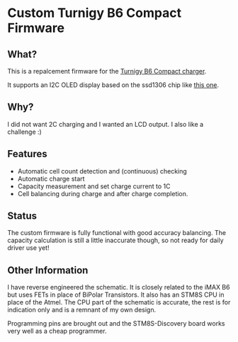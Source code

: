 # Custom Turnigy B6 Compact Firmware

## What?
This is a repalcement firmware for the [Turnigy B6 Compact charger](http://goo.gl/uX2E8J).


It supports an I2C OLED display based on the ssd1306 chip like [this one](http://goo.gl/ApJXRa).

## Why?
I did not want 2C charging and I wanted an LCD output. 
I also like a challenge :)

## Features
 - Automatic cell count detection and (continuous) checking
 - Automatic charge start
 - Capacity measurement and set charge current to 1C
 - Cell balancing during charge and after charge completion.

## Status
The custom firmware is fully functional with good accuracy balancing. 
The capacity calculation is still a little inaccurate though, so not ready for daily driver use yet!

## Other Information
I have reverse engineered the schematic. It is closely related to the iMAX B6 but uses FETs in place of BiPolar Transistors. 
It also has an STM8S CPU in place of the Atmel. 
The CPU part of the schematic is accurate, the rest is for indication only and is a remnant of my own design.

Programming pins are brought out and the STM8S-Discovery board works very well as a cheap programmer.
